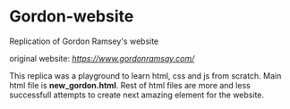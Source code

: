# Gordon-website
Replication of Gordon Ramsey's website

original website: *https://www.gordonramsay.com/*

This replica was a playground to learn html, css and js from scratch. Main html file is **new_gordon.html**. 
Rest of html files are more and less successfull attempts to create next amazing element for the website.

